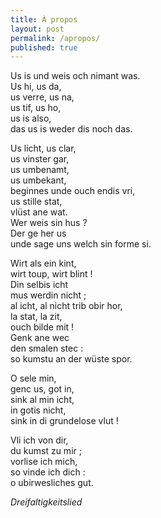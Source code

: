 ```yaml
---
title: À propos
layout: post
permalink: /apropos/
published: true
---
```


Us is und weis och nimant was.  
Us hi, us da,  
us verre, us na,  
us tif, us ho,  
us is also,  
das us is weder dis noch das.  

Us licht, us clar,  
us vinster gar,  
us umbenamt,  
us umbekant,  
beginnes unde ouch endis vri,  
us stille stat,  
vlüst ane wat.  
Wer weis sin hus ?  
Der ge her us  
unde sage uns welch sin forme si.  

Wirt als ein kint,  
wirt toup, wirt blint !  
Din selbis icht  
mus werdin nicht ;  
al icht, al nicht trib obir hor,  
la stat, la zit,  
ouch bilde mit !  
Genk ane wec  
den smalen stec :  
so kumstu an der wüste spor.  

O sele min,  
genc us, got in,  
sink al min icht,  
in gotis nicht,  
sink in di grundelose vlut !  

Vli ich von dir,  
du kumst zu mir ;  
vorlise ich mich,  
so vinde ich dich :  
o ubirwesliches gut.  

*Dreifaltigkeitslied*

<!--
Does the theme deserve a star?

Place this tag where you want the button to render.
<a class="github-button" href="https://github.com/sharu725/hagura" data-icon="octicon-star" data-size="large" data-show-count="true" aria-label="Star sharu725/hagura on GitHub">Star</a>
<script async defer src="https://buttons.github.io/buttons.js"></script>
-->